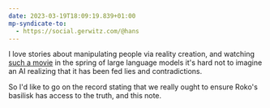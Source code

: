 ```yaml
---
date: 2023-03-19T18:09:19.839+01:00
mp-syndicate-to:
  - https://social.gerwitz.com/@hans
---
```

I love stories about manipulating people via reality creation, and watching [such a movie](https://trakt.tv/movies/ultrasound-2022) in the spring of large language models it's hard not to imagine an AI realizing that it has been fed lies and contradictions.

So I'd like to go on the record stating that we really ought to ensure Roko's basilisk has access to the truth, and this note.

